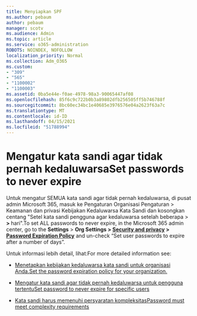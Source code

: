 ```yaml
---
title: Menyiapkan SPF
ms.author: pebaum
author: pebaum
manager: scotv
ms.audience: Admin
ms.topic: article
ms.service: o365-administration
ROBOTS: NOINDEX, NOFOLLOW
localization_priority: Normal
ms.collection: Adm_O365
ms.custom:
- "309"
- "565"
- "1100002"
- "1100003"
ms.assetid: 0ba5e44e-f0ae-4978-98a3-90065447af08
ms.openlocfilehash: 85f6c9c722b0b3a89802dfb256505ff5b746788f
ms.sourcegitcommit: 8bc60ec34bc1e40685e3976576e04a2623f63a7c
ms.translationtype: MT
ms.contentlocale: id-ID
ms.lasthandoff: 04/15/2021
ms.locfileid: "51788994"
---
```

# <a name="set-passwords-to-never-expire"></a><span data-ttu-id="4729a-102">Mengatur kata sandi agar tidak pernah kedaluwarsa</span><span class="sxs-lookup"><span data-stu-id="4729a-102">Set passwords to never expire</span></span>

<span data-ttu-id="4729a-103">Untuk mengatur SEMUA kata sandi agar tidak pernah kedaluwarsa, di pusat admin Microsoft 365, masuk ke Pengaturan Organisasi Pengaturan > Keamanan dan privasi Kebijakan Kedaluwarsa Kata Sandi dan kosongkan centang "Setel kata sandi pengguna agar kedaluwarsa setelah beberapa  >  **[](https://portal.office.com/adminportal/home#/settings/security)  >  [](https://portal.microsoft.com/Adminportal/Home#/Settings/SecurityPrivacy/:/Settings/L1/PasswordPolicy)** hari".</span><span class="sxs-lookup"><span data-stu-id="4729a-103">To set ALL passwords to never expire, in the Microsoft 365 admin center, go to the **Settings** > **Org Settings > [Security and privacy](https://portal.office.com/adminportal/home#/settings/security) > [Password Expiration Policy](https://portal.microsoft.com/Adminportal/Home#/Settings/SecurityPrivacy/:/Settings/L1/PasswordPolicy)** and un-check “Set user passwords to expire after a number of days”.</span></span>
  
<span data-ttu-id="4729a-104">Untuk informasi lebih detail, lihat:</span><span class="sxs-lookup"><span data-stu-id="4729a-104">For more detailed information see:</span></span>

- [<span data-ttu-id="4729a-105">Menetapkan kebijakan kedaluwarsa kata sandi untuk organisasi Anda.</span><span class="sxs-lookup"><span data-stu-id="4729a-105">Set the password expiration policy for your organization.</span></span>](https://docs.microsoft.com/microsoft-365/admin/manage/set-password-expiration-policy)
  
- [<span data-ttu-id="4729a-106">Mengatur kata sandi agar tidak pernah kedaluwarsa untuk pengguna tertentu</span><span class="sxs-lookup"><span data-stu-id="4729a-106">Set password to never expire for specific users</span></span>](https://docs.microsoft.com/microsoft-365/admin/add-users/set-password-to-never-expire)

- [<span data-ttu-id="4729a-107">Kata sandi harus memenuhi persyaratan kompleksitas</span><span class="sxs-lookup"><span data-stu-id="4729a-107">Password must meet complexity requirements</span></span>](https://docs.microsoft.com/windows/security/threat-protection/security-policy-settings/password-must-meet-complexity-requirements)
  
